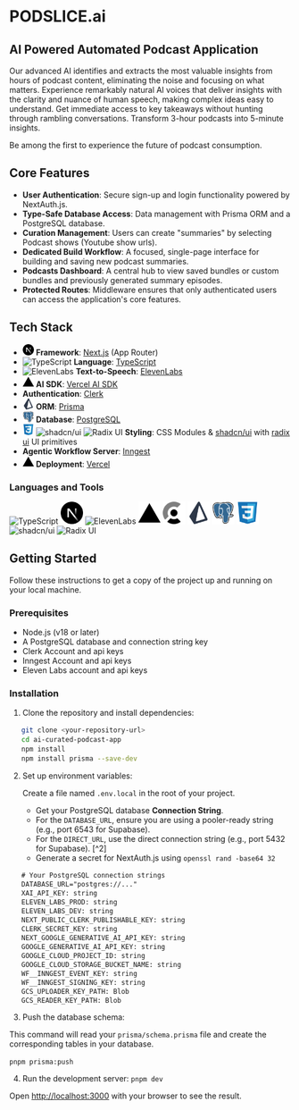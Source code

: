 # PODSLICE.ai

## AI Powered Automated Podcast Application

Our advanced AI identifies and extracts the most valuable insights from hours of podcast content, eliminating the noise and focusing on what matters.
Experience remarkably natural AI voices that deliver insights with the clarity and nuance of human speech, making complex ideas easy to understand.
Get immediate access to key takeaways without hunting through rambling conversations. Transform 3-hour podcasts into 5-minute insights.

Be among the first to experience the future of podcast consumption.

## Core Features

- **User Authentication**: Secure sign-up and login functionality powered by NextAuth.js.
- **Type-Safe Database Access**: Data management with Prisma ORM and a PostgreSQL database.
- **Curation Management**: Users can create "summaries" by selecting Podcast shows (Youtube show urls).
- **Dedicated Build Workflow**: A focused, single-page interface for building and saving new podcast summaries.
- **Podcasts Dashboard**: A central hub to view saved bundles or custom bundles and previously generated summary episodes.
- **Protected Routes**: Middleware ensures that only authenticated users can access the application's core features.

## Tech Stack

- <img src="https://raw.githubusercontent.com/devicons/devicon/master/icons/nextjs/nextjs-original.svg" width="20" height="20" alt="Next.js" /> **Framework**: [Next.js](https://nextjs.org/) (App Router)
- <img src="https://raw.githubusercontent.com/onemarc/tech-icons/main/icons/typescript.svg" width="20" height="20" alt="TypeScript" /> **Language**: [TypeScript](https://www.typescriptlang.org/)
- <img src="https://11labs-nonprd-15f22c1d.s3.eu-west-3.amazonaws.com/a2ea339b-8b5e-41bb-b706-24eda8a4c9e3/elevenlabs-symbol.svg" width="20" height="20" alt="ElevenLabs" /> **Text-to-Speech**: [ElevenLabs](https://elevenlabs.io/)
- <img src="https://raw.githubusercontent.com/devicons/devicon/master/icons/vercel/vercel-original.svg" width="20" height="20" alt="Vercel AI SDK" /> **AI SDK**: [Vercel AI SDK](https://v5.ai-sdk.dev/)
- **Authentication**: [Clerk](https://clerk.com/)
- <img src="https://raw.githubusercontent.com/devicons/devicon/master/icons/prisma/prisma-original.svg" width="20" height="20" alt="Prisma" /> **ORM**: [Prisma](https://www.prisma.io/)
- <img src="https://raw.githubusercontent.com/devicons/devicon/master/icons/postgresql/postgresql-original.svg" width="20" height="20" alt="PostgreSQL" /> **Database**: [PostgreSQL](https://www.postgresql.org/)
- <img src="https://raw.githubusercontent.com/devicons/devicon/master/icons/css3/css3-original.svg" width="20" height="20" alt="CSS3" /> <img src="https://raw.githubusercontent.com/onemarc/tech-icons/main/icons/shadcnui.svg" width="20" height="20" alt="shadcn/ui" /> <img src="https://raw.githubusercontent.com/onemarc/tech-icons/main/icons/radixui-dark.svg" width="20" height="20" alt="Radix UI" /> **Styling**: CSS Modules & [shadcn/ui](https://ui.shadcn.com/) with [radix ui](https://www.radix-ui.com/) UI primitives
- **Agentic Workflow Server**: [Inngest](https://www.inngest.com/)
- <img src="https://raw.githubusercontent.com/devicons/devicon/master/icons/vercel/vercel-original.svg" width="20" height="20" alt="Vercel" /> **Deployment**: [Vercel](https://vercel.com/)

### Languages and Tools

<p align="left">
  <img src="https://raw.githubusercontent.com/onemarc/tech-icons/main/icons/typescript.svg" alt="TypeScript" width="40" height="40"/>
  <img src="https://raw.githubusercontent.com/devicons/devicon/master/icons/nextjs/nextjs-original.svg" alt="Next.js" width="40" height="40"/>
  <img src="https://11labs-nonprd-15f22c1d.s3.eu-west-3.amazonaws.com/a2ea339b-8b5e-41bb-b706-24eda8a4c9e3/elevenlabs-symbol.svg" alt="ElevenLabs" width="40" height="40"/>
  <img src="https://raw.githubusercontent.com/devicons/devicon/master/icons/vercel/vercel-original.svg" alt="Vercel" width="40" height="40"/>
  <img src="public/clerk-logo.svg" alt="Clerk" width="40" height="40"/>
  <img src="https://raw.githubusercontent.com/devicons/devicon/master/icons/prisma/prisma-original.svg" alt="Prisma" width="40" height="40"/>
  <img src="https://raw.githubusercontent.com/devicons/devicon/master/icons/postgresql/postgresql-original.svg" alt="PostgreSQL" width="40" height="40"/>
  <img src="https://raw.githubusercontent.com/devicons/devicon/master/icons/css3/css3-original.svg" alt="CSS3" width="40" height="40"/>
  <img src="https://raw.githubusercontent.com/onemarc/tech-icons/main/icons/shadcnui.svg" alt="shadcn/ui" width="40" height="40"/>
  <img src="https://raw.githubusercontent.com/onemarc/tech-icons/main/icons/radixui-dark.svg" alt="Radix UI" width="40" height="40"/>
</p>

## Getting Started

Follow these instructions to get a copy of the project up and running on your local machine.

### Prerequisites

- Node.js (v18 or later)
- A PostgreSQL database and connection string key
- Clerk Account and api keys
- Inngest Account and api keys
- Eleven Labs account and api keys

### Installation

1. Clone the repository and install dependencies:

```bash
   git clone <your-repository-url>
   cd ai-curated-podcast-app
   npm install
   npm install prisma --save-dev
  ```

2. Set up environment variables:

   Create a file named `.env.local` in the root of your project.
   - Get your PostgreSQL database **Connection String**.
   - For the `DATABASE_URL`, ensure you are using a pooler-ready string (e.g., port 6543 for Supabase).
   - For the `DIRECT_URL`, use the direct connection string (e.g., port 5432 for Supabase). [^2]
   - Generate a secret for NextAuth.js using `openssl rand -base64 32`

```env
   # Your PostgreSQL connection strings
   DATABASE_URL="postgres://..."
   XAI_API_KEY: string
   ELEVEN_LABS_PROD: string
   ELEVEN_LABS_DEV: string
   NEXT_PUBLIC_CLERK_PUBLISHABLE_KEY: string
   CLERK_SECRET_KEY: string
   NEXT_GOOGLE_GENERATIVE_AI_API_KEY: string
   GOOGLE_GENERATIVE_AI_API_KEY: string
   GOOGLE_CLOUD_PROJECT_ID: string
   GOOGLE_CLOUD_STORAGE_BUCKET_NAME: string
   WF__INNGEST_EVENT_KEY: string
   WF__INNGEST_SIGNING_KEY: string
   GCS_UPLOADER_KEY_PATH: Blob
   GCS_READER_KEY_PATH: Blob
 ```

3. Push the database schema:

 This command will read your `prisma/schema.prisma` file and create the corresponding tables in your database.

 `pnpm prisma:push`

4. Run the development server:
   `pnpm dev`

 Open [http://localhost:3000](http://localhost:3000) with your browser to see the result.
